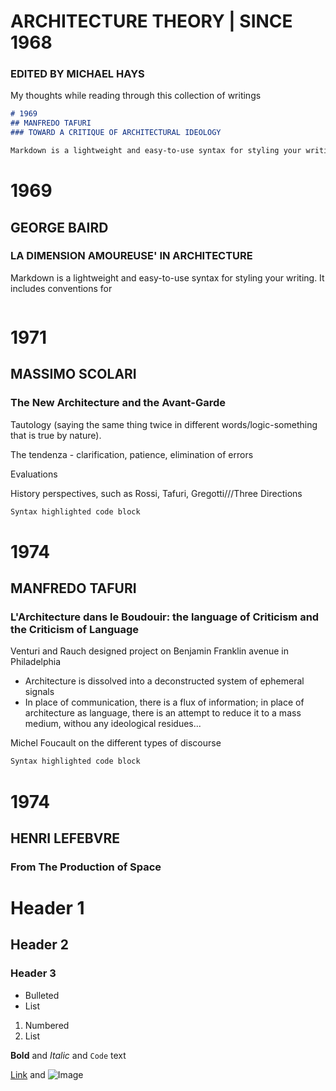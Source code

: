 # ARCHITECTURE THEORY | SINCE 1968 
### EDITED BY MICHAEL HAYS

My thoughts while reading through this collection of writings

```markdown
# 1969
## MANFREDO TAFURI 
### TOWARD A CRITIQUE OF ARCHITECTURAL IDEOLOGY

Markdown is a lightweight and easy-to-use syntax for styling your writing. It includes conventions for


```
# 1969
## GEORGE BAIRD 
### LA DIMENSION AMOUREUSE' IN ARCHITECTURE

Markdown is a lightweight and easy-to-use syntax for styling your writing. It includes conventions for

```markdown
```
# 1971
## MASSIMO SCOLARI 
### The New Architecture and the Avant-Garde

Tautology (saying the same thing twice in different words/logic-something that is true by nature).  

The tendenza - clarification, patience, elimination of errors

Evaluations

History perspectives, such as Rossi, Tafuri, Gregotti///Three Directions

```markdown
Syntax highlighted code block

```
# 1974
## MANFREDO TAFURI
### L'Architecture dans le Boudouir: the language of Criticism and the Criticism of Language

Venturi and Rauch designed project on Benjamin Franklin avenue in Philadelphia
 - Architecture is dissolved into a deconstructed system of ephemeral signals
 - In place of communication, there is a flux of information; in place of architecture as language, there is an attempt to reduce it to a mass medium, withou any ideological residues... 

Michel Foucault on the different types of discourse

```markdown
Syntax highlighted code block

```
# 1974
## HENRI LEFEBVRE
### From The Production of Space

# Header 1
## Header 2
### Header 3

- Bulleted
- List

1. Numbered
2. List

**Bold** and _Italic_ and `Code` text

[Link](url) and ![Image](src)
```


